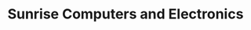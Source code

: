 ---
title: "Sunrise Computers and Electronics"
url: /chambersburg/sunrise-computers-and-electronics/
shop: electronics
---